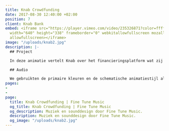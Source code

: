 ```yaml
---
title: Knab Crowdfunding
date: 2017-08-30 12:40:00 +02:00
position: 7
client: Knab Bank
embed: <iframe src="https://player.vimeo.com/video/235326871?color=ffffff&title=0&byline=0&portrait=0"
  width="640" height="338" frameborder="0" webkitallowfullscreen mozallowfullscreen
  allowfullscreen></iframe>
image: "/uploads/knab2.jpg"
description: |-
  ## Project

  In deze animatie vertelt Knab over het financieringsplatform wat zij hun klanten bieden, om crowdfunding voor ondernemers mogelijk te maken.

  ## Audio

  We gebruikten de primaire kleuren en de schematische animatiestijl als inspiratie voor ons sounddesign, om zo een passend palet aan kleurrijke, ronde sounds te creëren.
pages:
- 
- 
page:
  title: Knab Crowdfunding | Fine Tune Music
  og_title: Knab Crowdfunding | Fine Tune Music
  og_description: Muziek en sounddesign door Fine Tune Music.
  description: Muziek en sounddesign door Fine Tune Music.
  og_image: "/uploads/knab2.jpg"
---
```


